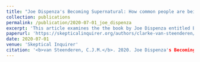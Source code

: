 ```yaml
---
title: "Joe Dispenza's Becoming Supernatural: How common people are being misled"
collection: publications
permalink: /publication/2020-07-01_joe_dispenza
excerpt: 'This article examines the the book by Joe Dispenza entitled Becoming Supernatural, and debunks its claims. [PDF](https://github.com/clarkevansteenderen/clarkevansteenderen.github.io/blob/master/files/becoming_supernatural_skeptical_inquirer.pdf) '
paperurl: 'https://skepticalinquirer.org/authors/clarke-van-steenderen/'
date: 2020-07-01
venue: 'Skeptical Inquirer'
citation: '<b>van Steenderen, C.J.M.</b>. 2020. Joe Dispenza's Becoming Supernatural: How common people are being misled. <i>Skeptical Inquirer</i> Vol. 44. No. 4.'
---
```


